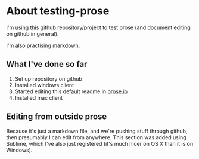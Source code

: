 # About testing-prose

I'm using this github repository/project to test prose (and document editing on github in general).

I'm also practising [markdown](https://daringfireball.net/projects/markdown/).

## What I've done so far

1. Set up repository on github
2. Installed windows client
3. Started editing this default readme in [prose.io](http://prose.io)
4. Installed mac client

## Editing from outside prose

Because it's just a markdown file, and we're pushing stuff through github, then presumably I can edit from anywhere. This section was added using Sublime, which I've also just registered (it's much nicer on OS X than it is on Windows).




